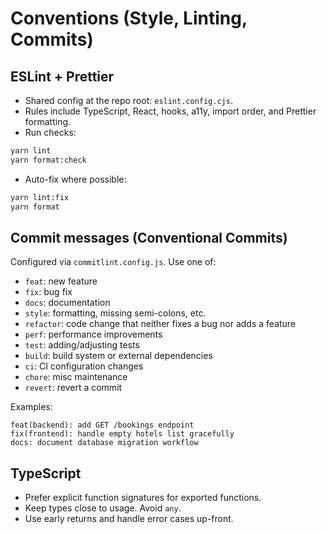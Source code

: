 # Conventions (Style, Linting, Commits)

## ESLint + Prettier

- Shared config at the repo root: `eslint.config.cjs`.
- Rules include TypeScript, React, hooks, a11y, import order, and Prettier formatting.
- Run checks:

```bash
yarn lint
yarn format:check
```

- Auto-fix where possible:

```bash
yarn lint:fix
yarn format
```

## Commit messages (Conventional Commits)

Configured via `commitlint.config.js`. Use one of:

- `feat`: new feature
- `fix`: bug fix
- `docs`: documentation
- `style`: formatting, missing semi-colons, etc.
- `refactor`: code change that neither fixes a bug nor adds a feature
- `perf`: performance improvements
- `test`: adding/adjusting tests
- `build`: build system or external dependencies
- `ci`: CI configuration changes
- `chore`: misc maintenance
- `revert`: revert a commit

Examples:

```
feat(backend): add GET /bookings endpoint
fix(frontend): handle empty hotels list gracefully
docs: document database migration workflow
```

## TypeScript

- Prefer explicit function signatures for exported functions.
- Keep types close to usage. Avoid `any`.
- Use early returns and handle error cases up-front.
